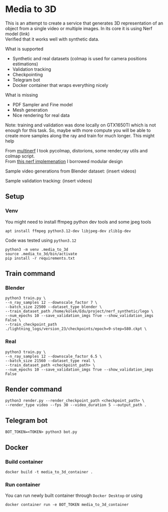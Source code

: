 # Media to 3D
This is an attempt to create a service that generates 3D representation of an object from a single video or multiple images. In its core it is using Nerf model (link) <br>
Verified that it works well with synthetic data.

What is supported

* Synthetic and real datasets (colmap is used for camera positions estimations)
* Validation tracking
* Checkpointing
* Telegram bot
* Docker container that wraps everything nicely

What is missing
* PDF Sampler and Fine model
* Mesh generation
* Nice rendering for real data

Note: training and validation was done locally on GTX1650TI which is not enough for this task. So, maybe with more compute you will be able to create more samples along the ray and train for much longer. This might help

From [multinerf](https://github.com/google-research/multinerf) I took pycolmap, distorions, some render,ray utils and colmap script. <br>
From [this nerf implemenation](https://github.com/kwea123/nerf_pl) I borrowed modular design

Sample video generations from Blender dataset:
(insert videos)

Sample validation tracking:
(insert videos)

## Setup


### Venv
You might need to install ffmpeg python dev tools and some jpeg tools
```
apt install ffmpeg python3.12-dev libjpeg-dev zlib1g-dev
```

Code was tested using `python3.12`

```
python3 -m venv .media_to_3d
source .media_to_3d/bin/activate
pip install -r requirements.txt
```

## Train command

### Blender
```
python3 train.py \
--n_ray_samples 12 --downscale_factor 7 \
--batch_size 22500 --dataset_type blender \
--train_dataset_path /home/kolek/Edu/project/nerf_synthetic/lego \
--num_epochs 10 --save_validation_imgs True --show_validation_imgs False \
--train_checkpoint_path ./lightning_logs/version_23/checkpoints/epoch=9-step=580.ckpt \
```
### Real

```
python3 train.py \
--n_ray_samples 12 --downscale_factor 6.5 \
--batch_size 21560 --dataset_type real \
--train_dataset_path <checkpoint_path> \
--num_epochs 10 --save_validation_imgs True --show_validation_imgs False
```
## Render command

```
python3 render.py --render_checkpoint_path <checkpoint_path> \
--render_type video --fps 30 --video_duration 5 --output_path .
```

## Telegram bot
```
BOT_TOKEN=<TOKEN> python3 bot.py
```


## Docker

### Build container

```
docker build -t media_to_3d_container .
```

### Run container
You can run newly built container through `Docker Desktop` or using
```
docker container run -e BOT_TOKEN media_to_3d_container
```

